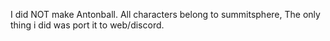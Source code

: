 I did NOT make Antonball.
All characters belong to summitsphere, The only thing i did was port it to web/discord.
